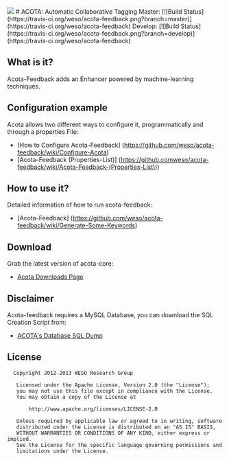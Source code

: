 <img src="http://weso.es/img/logo_acota_850.png">
# ACOTA:  Automatic Collaborative Tagging 
Master: [![Build Status](https://travis-ci.org/weso/acota-feedback.png?branch=master)](https://travis-ci.org/weso/acota-feedback)
Develop: [![Build Status](https://travis-ci.org/weso/acota-feedback.png?branch=develop)](https://travis-ci.org/weso/acota-feedback)


## What is it? ##
Acota-Feedback adds an Enhancer powered by machine-learning techniques.


## Configuration example ##
Acota allows two different ways to configure it, programmatically and through a properties File:
 - [How to Configure Acota-Feedback] (https://github.com/weso/acota-feedback/wiki/Configure-Acota)
 - [Acota-Feedback (Properties-List)] (https://github.comweso/acota-feedback/wiki/Acota-Feedback-(Properties-List\))

## How to use it? ##
Detailed information of how to run acota-feedback: 
 - [Acota-Feedback] (https://github.com/weso/acota-feedback/wiki/Generate-Some-Keywords)

## Download ##
Grab the latest version of acota-core:
 - [Acota Downloads Page](https://github.com/weso/acota-feedback/wiki/Download---ACOTA)

## Disclaimer
Acota-feedback requires a MySQL Database, you can download the SQL Creation Script from:
 * [ACOTA's Database SQL Dump](http://156.35.82.101:7000/downloads/acota/utils/acota.sql "ACOTA's Database SQL Dump")

## License

```
  Copyright 2012-2013 WESO Research Group

   Licensed under the Apache License, Version 2.0 (the "License");
   you may not use this file except in compliance with the License.
   You may obtain a copy of the License at

       http://www.apache.org/licenses/LICENSE-2.0

   Unless required by applicable law or agreed to in writing, software
   distributed under the License is distributed on an "AS IS" BASIS,
   WITHOUT WARRANTIES OR CONDITIONS OF ANY KIND, either express or implied.
   See the License for the specific language governing permissions and
   limitations under the License.
```
